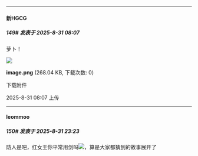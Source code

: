 ﻿
*****

####  新HGCG  
##### 149#       发表于 2025-8-31 08:07

萝卜！

<img src="https://img.stage1st.com/forum/202508/31/080701y4yyqcap21q14yy5.png" referrerpolicy="no-referrer">

<strong>image.png</strong> (268.04 KB, 下载次数: 0)

下载附件

2025-8-31 08:07 上传


*****

####  leommoo  
##### 150#       发表于 2025-8-31 23:23

防人是吧，红女王你平常用剑吗<img src="https://static.stage1st.com/image/smiley/face2017/037.png" referrerpolicy="no-referrer">，算是大家都猜到的故事展开了

